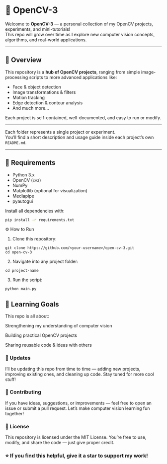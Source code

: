 # 🧠 OpenCV-3

Welcome to **OpenCV-3** — a personal collection of my OpenCV projects, experiments, and mini-tutorials!  
This repo will grow over time as I explore new computer vision concepts, algorithms, and real-world applications.

---

## 🚀 Overview

This repository is a **hub of OpenCV projects**, ranging from simple image-processing scripts to more advanced applications like:
- Face & object detection
- Image transformations & filters
- Motion tracking
- Edge detection & contour analysis
- And much more...

Each project is self-contained, well-documented, and easy to run or modify.

---


Each folder represents a single project or experiment.  
You’ll find a short description and usage guide inside each project’s own `README.md`.

---

## 🧩 Requirements

- Python 3.x
- OpenCV (`cv2`)
- NumPy
- Matplotlib (optional for visualization)
- Mediapipe
- pyautogui

Install all dependencies with:
```bash
pip install -r requirements.txt
```

⚙️ How to Run
1. Clone this repository:
```
git clone https://github.com/<your-username>/open-cv-3.git
cd open-cv-3
```
2. Navigate into any project folder:
```
cd project-name
```

3. Run the script:
```
python main.py
```
## 🧠 Learning Goals

This repo is all about:

Strengthening my understanding of computer vision

Building practical OpenCV projects

Sharing reusable code & ideas with others

### 📅 Updates

I’ll be updating this repo from time to time — adding new projects, improving existing ones, and cleaning up code.
Stay tuned for more cool stuff!

### 🤝 Contributing

If you have ideas, suggestions, or improvements — feel free to open an issue or submit a pull request.
Let’s make computer vision learning fun together!

### 📜 License

This repository is licensed under the MIT License.
You’re free to use, modify, and share the code — just give proper credit.

### ⭐ If you find this helpful, give it a star to support my work!
